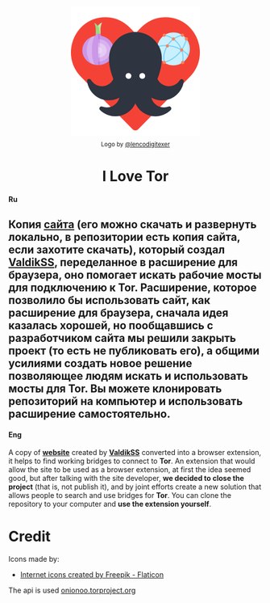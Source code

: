 <p align="center">
  <img src="images/logo.png" alt="Logo"></img>
  
  <br/>
  <sub>Logo by <a href="https://github.com/lencodigitexer">@lencodigitexer</a></sub>
</p>

<h1 align="center">I Love Tor</h1>

#### Ru
  Копия **[сайта](https://torscan-ru.ntc.party/)** (его можно скачать и развернуть локально, в репозитории есть копия сайта, если захотите скачать), который создал **[ValdikSS](https://twitter.com/ValdikSS)**, переделанное в расширение для браузера, оно помогает искать рабочие мосты для подключению к **Tor**.
  Расширение, которое позволило бы использовать сайт, как расширение для браузера, сначала идея казалась хорошей, но пообщавшись с разработчиком сайта **мы решили закрыть проект** (то есть не публиковать его), а общими усилиями создать новое решение позволяющее людям искать и использовать мосты для **Tor**. Вы можете клонировать репозиторий на компьютер и **использовать расширение самостоятельно**. 
-------------------------------------------------------------------------------------------
#### Eng
  A copy of **[website](https://torscan-ru.ntc.party/)** created by **[ValdikSS](https://twitter.com/ValdikSS)** converted into a browser extension, it helps to find working bridges to connect to **Tor**.
  An extension that would allow the site to be used as a browser extension, at first the idea seemed good, but after talking with the site developer, **we decided to close the project** (that is, not publish it), and by joint efforts create a new solution that allows people to search and use bridges for **Tor**. You can clone the repository to your computer and **use the extension yourself**.

# Credit

Icons made by:
* <a href="https://www.flaticon.com/free-icons/internet" title="internet icons">Internet icons created by Freepik - Flaticon</a>

The api is used <a href="https://onionoo.torproject.org/details?type=relay&running=true&fields=fingerprint,or_addresses" title="internet icons">onionoo.torproject.org</a>
